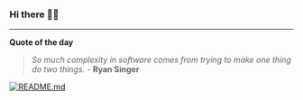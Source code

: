### Hi there 👋🏻


---

**Quote of the day**

> *So much complexity in software comes from trying to make one thing do two things.* - **Ryan Singer** 

[![README.md](https://github.com/marcolovazzano/marcolovazzano/actions/workflows/readme.yml/badge.svg)](https://github.com/marcolovazzano/marcolovazzano/actions/workflows/readme.yml)
